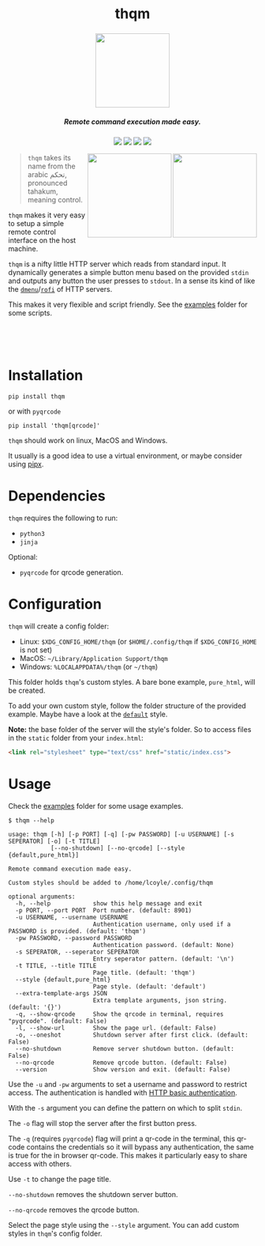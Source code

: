 <h1 align="center">thqm</h1>
<h3 align="center"><img src="https://i.imgur.com/gVB270Z.png" width="150"></h3>
<h5 align="center">Remote command execution made easy.</h5>

<p align="center">
  <a href="https://github.com/loiccoyle/thqm/actions?query=workflow%3Atests"><img src="https://github.com/loiccoyle/thqm/workflows/tests/badge.svg"></a>
  <a href="https://pypi.org/project/thqm/"><img src="https://img.shields.io/pypi/v/thqm"></a>
  <a href="./LICENSE.md"><img src="https://img.shields.io/badge/license-MIT-blue.svg"></a>
  <img src="https://img.shields.io/badge/platform-linux%20%7C%20macOS%20%7C%20windows-informational">
</p>

<img src="https://i.imgur.com/lYwkjzP.png" align="right" width='170px'>
<img src="https://i.imgur.com/ezJgbhX.png" align="right" width='170px'>


> `thqm` takes its name from the arabic تحكم, pronounced tahakum, meaning control.

`thqm` makes it very easy to setup a simple remote control interface on the host machine.

`thqm` is a nifty little HTTP server which reads from standard input. It dynamically generates a simple button menu based on the provided `stdin` and outputs any button the user presses to `stdout`.
In a sense its kind of like the [`dmenu`](https://tools.suckless.org/dmenu/)/[`rofi`](https://github.com/davatorium/rofi) of HTTP servers.

This makes it very flexible and script friendly. See the [examples](./examples) folder for some scripts.

&nbsp;

&nbsp;

# Installation
```shell
pip install thqm
```

or with `pyqrcode`

```shell
pip install 'thqm[qrcode]'
```

`thqm` should work on linux, MacOS and Windows.

It usually is a good idea to use a virtual environment, or maybe consider using [pipx](https://github.com/pipxproject/pipx).

# Dependencies
`thqm` requires the following to run:
  * `python3`
  * `jinja`

Optional:
  * `pyqrcode` for qrcode generation.

# Configuration
`thqm` will create a config folder:
  * Linux: `$XDG_CONFIG_HOME/thqm` (or `$HOME/.config/thqm` if `$XDG_CONFIG_HOME` is not set)
  * MacOS: `~/Library/Application Support/thqm`
  * Windows: `%LOCALAPPDATA%/thqm` (or `~/thqm`)

This folder holds `thqm`'s custom styles. A bare bone example, `pure_html`, will be created.

To add your own custom style, follow the folder structure of the provided example. Maybe have a look at the [`default`](https://github.com/loiccoyle/thqm/tree/master/thqm/styles/default) style.

**Note:** the base folder of the server will the style's folder. So to access files in the `static` folder from your `index.html`:

```html
<link rel="stylesheet" type="text/css" href="static/index.css">
```

# Usage
Check the [examples](./examples) folder for some usage examples.

```
$ thqm --help

usage: thqm [-h] [-p PORT] [-q] [-pw PASSWORD] [-u USERNAME] [-s SEPERATOR] [-o] [-t TITLE]
            [--no-shutdown] [--no-qrcode] [--style {default,pure_html}]

Remote command execution made easy.

Custom styles should be added to /home/lcoyle/.config/thqm

optional arguments:
  -h, --help            show this help message and exit
  -p PORT, --port PORT  Port number. (default: 8901)
  -u USERNAME, --username USERNAME
                        Authentication username, only used if a PASSWORD is provided. (default: 'thqm')
  -pw PASSWORD, --password PASSWORD
                        Authentication password. (default: None)
  -s SEPERATOR, --seperator SEPERATOR
                        Entry seperator pattern. (default: '\n')
  -t TITLE, --title TITLE
                        Page title. (default: 'thqm')
  --style {default,pure_html}
                        Page style. (default: 'default')
  --extra-template-args JSON
                        Extra template arguments, json string. (default: '{}')
  -q, --show-qrcode     Show the qrcode in terminal, requires "pyqrcode". (default: False)
  -l, --show-url        Show the page url. (default: False)
  -o, --oneshot         Shutdown server after first click. (default: False)
  --no-shutdown         Remove server shutdown button. (default: False)
  --no-qrcode           Remove qrcode button. (default: False)
  --version             Show version and exit. (default: False)
```
Use the `-u` and `-pw` arguments to set a username and password to restrict access. The authentication is handled with [HTTP basic authentication](https://en.wikipedia.org/wiki/Basic_access_authentication).

With the `-s` argument you can define the pattern on which to split `stdin`.

The `-o` flag will stop the server after the first button press.

The `-q` (requires `pyqrcode`) flag will print a qr-code in the terminal, this qr-code contains the credentials so it will bypass any authentication, the same is true for the in browser qr-code. This makes it particularly easy to share access with others.

Use `-t` to change the page title.

`--no-shutdown` removes the shutdown server button.

`--no-qrcode` removes the qrcode button.

Select the page style using the `--style` argument. You can add custom styles in `thqm`'s config folder.
